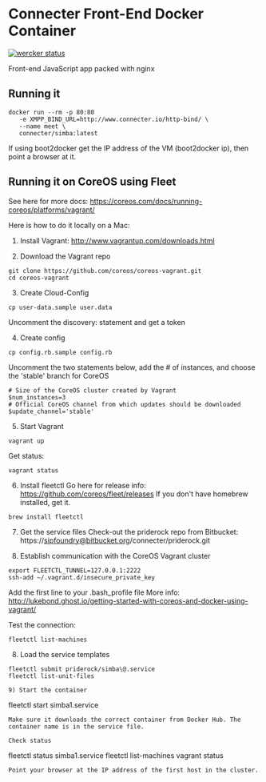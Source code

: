 Connecter Front-End Docker Container
====
[![wercker status](https://app.wercker.com/status/30e8c1fc2106f2cb44f46abd4d264ecb/m "wercker status")](https://app.wercker.com/project/bykey/30e8c1fc2106f2cb44f46abd4d264ecb)

Front-end JavaScript app packed with nginx

## Running it

```
docker run --rm -p 80:80 
   -e XMPP_BIND_URL=http://www.connecter.io/http-bind/ \
   --name meet \
   connecter/simba:latest
```

If using boot2docker get the IP address of the VM (boot2docker ip), then point a browser at it.

## Running it on CoreOS using Fleet

See here for more docs: https://coreos.com/docs/running-coreos/platforms/vagrant/

Here is how to do it locally on a Mac:

1) Install Vagrant: http://www.vagrantup.com/downloads.html

2) Download the Vagrant repo
```
git clone https://github.com/coreos/coreos-vagrant.git
cd coreos-vagrant
```

3) Create Cloud-Config
```
cp user-data.sample user.data
```
Uncomment the discovery: statement and get a token

4) Create config
```
cp config.rb.sample config.rb
```
Uncomment the two statements below, add the # of instances, and choose the 'stable' branch for CoreOS
```
# Size of the CoreOS cluster created by Vagrant
$num_instances=3
# Official CoreOS channel from which updates should be downloaded
$update_channel='stable'
```

5) Start Vagrant
```
vagrant up
```
Get status:
```
vagrant status
```

6) Install fleetctl
Go here for release info: https://github.com/coreos/fleet/releases
If you don't have homebrew installed, get it.
```
brew install fleetctl
```

7) Get the service files
Check-out the priderock repo from Bitbucket: https://sipfoundry@bitbucket.org/connecter/priderock.git

8) Establish communication with the CoreOS Vagrant cluster
```
export FLEETCTL_TUNNEL=127.0.0.1:2222
ssh-add ~/.vagrant.d/insecure_private_key
```
Add the first line to your .bash_profile file
More info: http://lukebond.ghost.io/getting-started-with-coreos-and-docker-using-vagrant/

Test the connection:
```
fleetctl list-machines
```
8) Load the service templates
```
fleetctl submit priderock/simba\@.service
fleetctl list-unit-files

9) Start the container
```
fleetctl start simba1.service
```
Make sure it downloads the correct container from Docker Hub. The container name is in the service file.

Check status
```
fleetctl status simba1.service
fleetctl list-machines
vagrant status
```
Point your browser at the IP address of the first host in the cluster.
